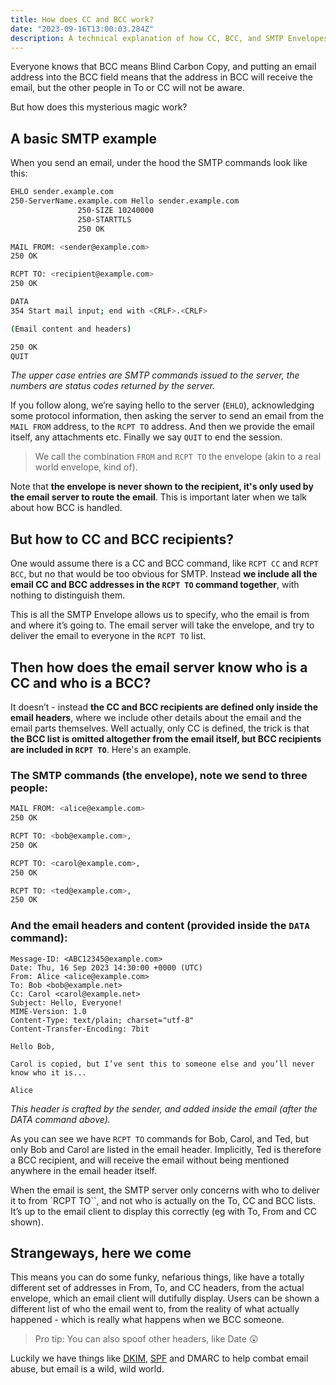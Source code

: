 ```yaml
---
title: How does CC and BCC work?
date: "2023-09-16T13:00:03.284Z"
description: A technical explanation of how CC, BCC, and SMTP Envelopes work in email
---
```


Everyone knows that BCC means Blind Carbon Copy, and putting an email address into the BCC field means that the address in BCC will receive the email, but the other people in To or CC will not be aware.

But how does this mysterious magic work?

## A basic SMTP example

When you send an email, under the hood the SMTP commands look like this:

```bash
EHLO sender.example.com
250-ServerName.example.com Hello sender.example.com
               250-SIZE 10240000
               250-STARTTLS
               250 OK

MAIL FROM: <sender@example.com>
250 OK

RCPT TO: <recipient@example.com>
250 OK

DATA
354 Start mail input; end with <CRLF>.<CRLF>

(Email content and headers)

250 OK
QUIT 
```

*The upper case entries are SMTP commands issued to the server, the numbers are status codes returned by the server.*

If you follow along, we’re saying hello to the server (`EHLO`), acknowledging some protocol information, then asking the server to send an email from the `MAIL FROM` address, to the `RCPT TO` address. And then we provide the email itself, any attachments etc. Finally we say `QUIT` to end the session.

> We call the combination `FROM` and `RCPT TO` the envelope (akin to a real world envelope, kind of).

Note that **the envelope is never shown to the recipient, it's only used by the email server to route the email**. This is important later when we talk about how BCC is handled.

## But how to CC and BCC recipients?

One would assume there is a CC and BCC command, like `RCPT CC` and `RCPT BCC`, but no that would be too obvious for SMTP. Instead **we include all the email CC and BCC addresses in the `RCPT TO` command together**, with nothing to distinguish them.

This is all the SMTP Envelope allows us to specify, who the email is from and where it’s going to. The email server will take the envelope, and try to deliver the email to everyone in the `RCPT TO` list.

## Then how does the email server know who is a CC and who is a BCC?

It doesn’t - instead **the CC and BCC recipients are defined only inside the email headers**, where we include other details about the email and the email parts themselves. Well actually, only CC is defined, the trick is that **the BCC list is omitted altogether from the email itself, but BCC recipients are included in `RCPT TO`**. Here's an example.

### The SMTP commands (the envelope), note we send to three people:

```bash
MAIL FROM: <alice@example.com>
250 OK

RCPT TO: <bob@example.com>, 
250 OK

RCPT TO: <carol@example.com>, 
250 OK

RCPT TO: <ted@example.com>, 
250 OK
```

### And the email headers and content (provided inside the `DATA` command):

```
Message-ID: <ABC12345@example.com>
Date: Thu, 16 Sep 2023 14:30:00 +0000 (UTC)
From: Alice <alice@example.com>
To: Bob <bob@example.net>
Cc: Carol <carol@example.net>
Subject: Hello, Everyone!
MIME-Version: 1.0
Content-Type: text/plain; charset="utf-8"
Content-Transfer-Encoding: 7bit

Hello Bob,

Carol is copied, but I’ve sent this to someone else and you’ll never know who it is...

Alice
```

*This header is crafted by the sender, and added inside the email (after the DATA command above).*

As you can see we have `RCPT TO` commands for Bob, Carol, and Ted, but only Bob and Carol are listed in the email header. Implicitly, Ted is therefore a BCC recipient, and will receive the email without being mentioned anywhere in the email header itself.

When the email is sent, the SMTP server only concerns with who to deliver it to from `RCPT TO``, and not who is actually on the To, CC and BCC lists. It’s up to the email client to display this correctly (eg with To, From and CC shown).

## Strangeways, here we come

This means you can do some funky, nefarious things, like have a totally different set of addresses in From, To, and CC headers, from the actual envelope, which an email client will dutifully display. Users can be shown a different list of who the email went to, from the reality of what actually happened - which is really what happens when we BCC someone.

> Pro tip: You can also spoof other headers, like Date 😲

Luckily we have things like [DKIM](https://blog.mailpace.com/blog/whats-a-DKIM-record/), [SPF](https://blog.mailpace.com/blog/whats-an-spf-record/) and DMARC to help combat email abuse, but email is a wild, wild world.